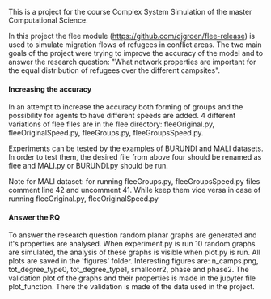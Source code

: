 This is a project for the course Complex System Simulation of the master Computational Science.

In this project the flee module (https://github.com/djgroen/flee-release) is used to simulate migration flows of refugees in conflict areas. The two main goals of the project were trying to improve the accuracy of the model and to answer the research question: "What network properties are important for the equal distribution of refugees over the different campsites".

#### Increasing the accuracy
In an attempt to increase the accuracy both forming of groups and the possibility for agents to have different speeds are added. 4 different variations of flee files are in the flee directory:  fleeOriginal.py, fleeOriginalSpeed.py, fleeGroups.py, fleeGroupsSpeed.py. 

Experiments can be tested by the examples of BURUNDI and MALI datasets. In order to test them, the desired file from above four should be renamed as flee and MALI.py or BURUNDI.py should be run.

Note for MALI dataset: for running  fleeGroups.py, fleeGroupsSpeed.py files comment line 42 and uncomment 41. While keep them vice versa in case of running fleeOriginal.py, fleeOriginalSpeed.py 

#### Answer the RQ
To answer the research question random planar graphs are generated and it's properties are analysed. When experiment.py is run 10 random graphs are simulated, the analysis of these graphs is visible when plot.py is run. All plots are saved in the 'figures' folder. Interesting figures are: n_camps.png, tot_degree_type0, tot_degree_type1, smallcorr2, phase and phase2.
The validation plot of the graphs and their properties is made in the jupyter file plot_function. There the validation is made of the data used in the project.
